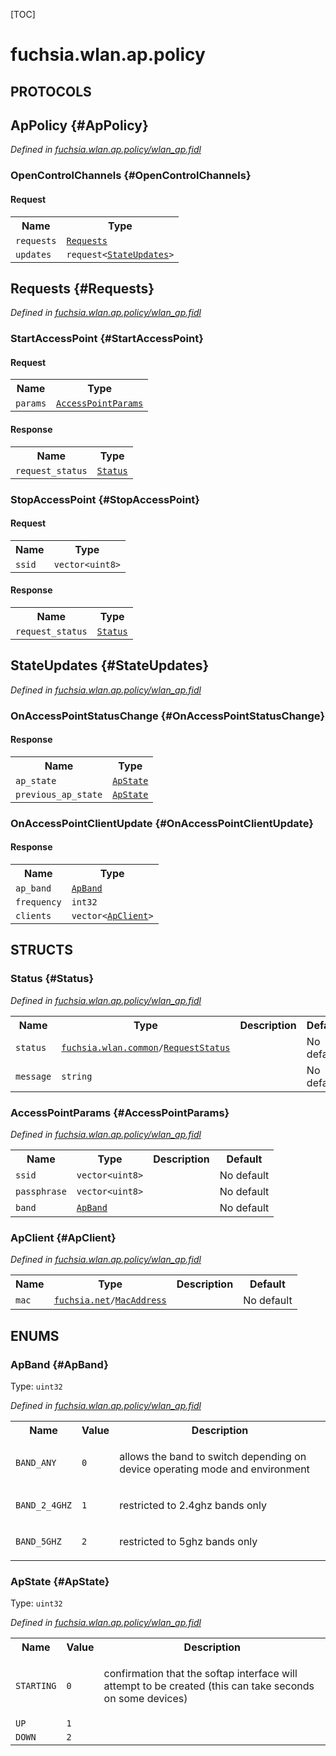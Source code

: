 [TOC]

# fuchsia.wlan.ap.policy


## **PROTOCOLS**

## ApPolicy {#ApPolicy}
*Defined in [fuchsia.wlan.ap.policy/wlan_ap.fidl](https://fuchsia.googlesource.com/fuchsia/+/master/sdk/fidl/fuchsia.wlan.ap/wlan_ap.fidl#11)*


### OpenControlChannels {#OpenControlChannels}


#### Request
<table>
    <tr><th>Name</th><th>Type</th></tr>
    <tr>
            <td><code>requests</code></td>
            <td>
                <code><a class='link' href='#Requests'>Requests</a></code>
            </td>
        </tr><tr>
            <td><code>updates</code></td>
            <td>
                <code>request&lt;<a class='link' href='#StateUpdates'>StateUpdates</a>&gt;</code>
            </td>
        </tr></table>



## Requests {#Requests}
*Defined in [fuchsia.wlan.ap.policy/wlan_ap.fidl](https://fuchsia.googlesource.com/fuchsia/+/master/sdk/fidl/fuchsia.wlan.ap/wlan_ap.fidl#16)*


### StartAccessPoint {#StartAccessPoint}


#### Request
<table>
    <tr><th>Name</th><th>Type</th></tr>
    <tr>
            <td><code>params</code></td>
            <td>
                <code><a class='link' href='#AccessPointParams'>AccessPointParams</a></code>
            </td>
        </tr></table>


#### Response
<table>
    <tr><th>Name</th><th>Type</th></tr>
    <tr>
            <td><code>request_status</code></td>
            <td>
                <code><a class='link' href='#Status'>Status</a></code>
            </td>
        </tr></table>

### StopAccessPoint {#StopAccessPoint}


#### Request
<table>
    <tr><th>Name</th><th>Type</th></tr>
    <tr>
            <td><code>ssid</code></td>
            <td>
                <code>vector&lt;uint8&gt;</code>
            </td>
        </tr></table>


#### Response
<table>
    <tr><th>Name</th><th>Type</th></tr>
    <tr>
            <td><code>request_status</code></td>
            <td>
                <code><a class='link' href='#Status'>Status</a></code>
            </td>
        </tr></table>

## StateUpdates {#StateUpdates}
*Defined in [fuchsia.wlan.ap.policy/wlan_ap.fidl](https://fuchsia.googlesource.com/fuchsia/+/master/sdk/fidl/fuchsia.wlan.ap/wlan_ap.fidl#22)*


### OnAccessPointStatusChange {#OnAccessPointStatusChange}




#### Response
<table>
    <tr><th>Name</th><th>Type</th></tr>
    <tr>
            <td><code>ap_state</code></td>
            <td>
                <code><a class='link' href='#ApState'>ApState</a></code>
            </td>
        </tr><tr>
            <td><code>previous_ap_state</code></td>
            <td>
                <code><a class='link' href='#ApState'>ApState</a></code>
            </td>
        </tr></table>

### OnAccessPointClientUpdate {#OnAccessPointClientUpdate}




#### Response
<table>
    <tr><th>Name</th><th>Type</th></tr>
    <tr>
            <td><code>ap_band</code></td>
            <td>
                <code><a class='link' href='#ApBand'>ApBand</a></code>
            </td>
        </tr><tr>
            <td><code>frequency</code></td>
            <td>
                <code>int32</code>
            </td>
        </tr><tr>
            <td><code>clients</code></td>
            <td>
                <code>vector&lt;<a class='link' href='#ApClient'>ApClient</a>&gt;</code>
            </td>
        </tr></table>



## **STRUCTS**

### Status {#Status}
*Defined in [fuchsia.wlan.ap.policy/wlan_ap.fidl](https://fuchsia.googlesource.com/fuchsia/+/master/sdk/fidl/fuchsia.wlan.ap/wlan_ap.fidl#27)*





<table>
    <tr><th>Name</th><th>Type</th><th>Description</th><th>Default</th></tr><tr>
            <td><code>status</code></td>
            <td>
                <code><a class='link' href='../fuchsia.wlan.common/'>fuchsia.wlan.common</a>/<a class='link' href='../fuchsia.wlan.common/#RequestStatus'>RequestStatus</a></code>
            </td>
            <td></td>
            <td>No default</td>
        </tr><tr>
            <td><code>message</code></td>
            <td>
                <code>string</code>
            </td>
            <td></td>
            <td>No default</td>
        </tr>
</table>

### AccessPointParams {#AccessPointParams}
*Defined in [fuchsia.wlan.ap.policy/wlan_ap.fidl](https://fuchsia.googlesource.com/fuchsia/+/master/sdk/fidl/fuchsia.wlan.ap/wlan_ap.fidl#33)*





<table>
    <tr><th>Name</th><th>Type</th><th>Description</th><th>Default</th></tr><tr>
            <td><code>ssid</code></td>
            <td>
                <code>vector&lt;uint8&gt;</code>
            </td>
            <td></td>
            <td>No default</td>
        </tr><tr>
            <td><code>passphrase</code></td>
            <td>
                <code>vector&lt;uint8&gt;</code>
            </td>
            <td></td>
            <td>No default</td>
        </tr><tr>
            <td><code>band</code></td>
            <td>
                <code><a class='link' href='#ApBand'>ApBand</a></code>
            </td>
            <td></td>
            <td>No default</td>
        </tr>
</table>

### ApClient {#ApClient}
*Defined in [fuchsia.wlan.ap.policy/wlan_ap.fidl](https://fuchsia.googlesource.com/fuchsia/+/master/sdk/fidl/fuchsia.wlan.ap/wlan_ap.fidl#60)*





<table>
    <tr><th>Name</th><th>Type</th><th>Description</th><th>Default</th></tr><tr>
            <td><code>mac</code></td>
            <td>
                <code><a class='link' href='../fuchsia.net/'>fuchsia.net</a>/<a class='link' href='../fuchsia.net/#MacAddress'>MacAddress</a></code>
            </td>
            <td></td>
            <td>No default</td>
        </tr>
</table>



## **ENUMS**

### ApBand {#ApBand}
Type: <code>uint32</code>

*Defined in [fuchsia.wlan.ap.policy/wlan_ap.fidl](https://fuchsia.googlesource.com/fuchsia/+/master/sdk/fidl/fuchsia.wlan.ap/wlan_ap.fidl#40)*



<table>
    <tr><th>Name</th><th>Value</th><th>Description</th></tr><tr>
            <td><code>BAND_ANY</code></td>
            <td><code>0</code></td>
            <td><p>allows the band to switch depending on device
operating mode and environment</p>
</td>
        </tr><tr>
            <td><code>BAND_2_4GHZ</code></td>
            <td><code>1</code></td>
            <td><p>restricted to 2.4ghz bands only</p>
</td>
        </tr><tr>
            <td><code>BAND_5GHZ</code></td>
            <td><code>2</code></td>
            <td><p>restricted to 5ghz bands only</p>
</td>
        </tr></table>

### ApState {#ApState}
Type: <code>uint32</code>

*Defined in [fuchsia.wlan.ap.policy/wlan_ap.fidl](https://fuchsia.googlesource.com/fuchsia/+/master/sdk/fidl/fuchsia.wlan.ap/wlan_ap.fidl#51)*



<table>
    <tr><th>Name</th><th>Value</th><th>Description</th></tr><tr>
            <td><code>STARTING</code></td>
            <td><code>0</code></td>
            <td><p>confirmation that the softap interface will attempt to be
created (this can take seconds on some devices)</p>
</td>
        </tr><tr>
            <td><code>UP</code></td>
            <td><code>1</code></td>
            <td></td>
        </tr><tr>
            <td><code>DOWN</code></td>
            <td><code>2</code></td>
            <td></td>
        </tr></table>













